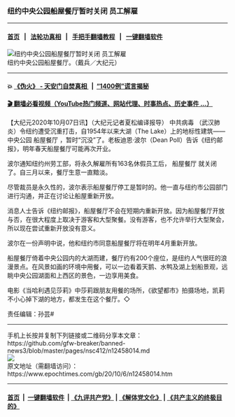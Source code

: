 ### 纽约中央公园船屋餐厅暂时关闭 员工解雇
------------------------

#### [首页](https://github.com/gfw-breaker/banned-news3/blob/master/README.md) &nbsp;&nbsp;|&nbsp;&nbsp; [法轮功真相](https://github.com/begood0513/basic/blob/master/README.md)  &nbsp;&nbsp;|&nbsp;&nbsp; [手把手翻墙教程](https://github.com/gfw-breaker/guides/wiki)  &nbsp;&nbsp;|&nbsp;&nbsp; [一键翻墙软件](https://github.com/gfw-breaker/nogfw/blob/master/README.md)  



<div><img alt="纽约中央公园船屋餐厅暂时关闭 员工解雇" class="attachment-djy_600_400 size-djy_600_400 wp-post-image" src="https://i.epochtimes.com/assets/uploads/2014/06/140624005746836-600x400.jpg"/>
<div class="caption">
 纽约中央公园船屋餐厅。（戴兵／大纪元）
</div></div><hr/>

#### 💥 [《伪火》 - 天安门自焚真相 ](http://158.247.195.190:10000/videos/blog/weihuo.html)&nbsp; |&nbsp; [“1400例”谎言揭秘  ](http://158.247.195.190:10000/videos/blog/jiexi1400.html)

#### [ 🎬  翻墙必看视频（YouTube热门频道、网站代理、时事热点、历史事件 ...）](https://github.com/gfw-breaker/links/blob/master/banned.md)

<div><p>
 【大纪元2020年10月07日讯】（大纪元记者夏松编译报导）
 <ok href="https://www.epochtimes.com/gb/tag/%E4%B8%AD%E5%85%B1%E7%97%85%E6%AF%92.html">
  中共病毒
 </ok>
 （武汉肺炎）令纽约遭受沉重打击，自1954年以来大湖（The Lake）上的地标性建筑——中央公园
 <ok href="https://www.epochtimes.com/gb/tag/%E8%88%B9%E5%B1%8B%E9%A4%90%E5%8E%85.html">
  船屋餐厅
 </ok>
 ，暂时“沉没”了。老板迪恩·波尔（Dean Poll）告诉《纽约邮报》，明年春天船屋餐厅可能再次开业。
</p>
<p>
 波尔通知纽约州劳工部，将永久解雇所有163名休假员工后，
 <ok href="https://www.epochtimes.com/gb/tag/%E8%88%B9%E5%B1%8B%E9%A4%90%E5%8E%85.html">
  船屋餐厅
 </ok>
 就关闭了。自三月以来，餐厅生意一直黯淡。
</p>
<p>
 尽管裁员是永久性的，波尔表示船屋餐厅停工是暂时的。他一直与纽约市公园部门进行沟通，并正在讨论让船屋重新开放。
</p>
<p>
 消息人士告诉《纽约邮报》，船屋餐厅不会在短期内重新开放。因为船屋餐厅开放与否，在很大程度上取决于游客和大型聚餐。没有游客，也不允许举行大型聚会，所以现在尝试重新开放没有意义。
</p>
<p>
 波尔在一份声明中说，他和纽约市同意船屋餐厅将在明年4月重新开放。
</p>
<p>
 船屋餐厅倚着中央公园内的大湖而建，餐厅约有200个座位，是纽约人气很旺的浪漫景点。在风景如画的环境中用餐，可以一边看着天鹅、水鸭及湖上划船景观，远眺中央公园湖面和上西区的景色，一边享用美食。
</p>
<p>
 电影《当哈利遇见莎莉》中莎莉跟朋友用餐的场所，《欲望都市》拍摄场地，凯莉不小心掉下湖的地方，都发生在这个餐厅。◇
</p>
<p>
 责任编辑：孙芸#
</p>
</div>
<hr/>
手机上长按并复制下列链接或二维码分享本文章：<br/>
https://github.com/gfw-breaker/banned-news3/blob/master/pages/nsc412/n12458014.md <br/>
<a href='https://github.com/gfw-breaker/banned-news3/blob/master/pages/nsc412/n12458014.md'><img src='https://github.com/gfw-breaker/banned-news3/blob/master/pages/nsc412/n12458014.md.png'/></a> <br/>
原文地址（需翻墙访问）：https://www.epochtimes.com/gb/20/10/6/n12458014.htm


------------------------
#### [首页](https://github.com/gfw-breaker/banned-news3/blob/master/README.md) &nbsp;|&nbsp; [一键翻墙软件](https://github.com/gfw-breaker/nogfw/blob/master/README.md) &nbsp;| [《九评共产党》](https://github.com/gfw-breaker/9ping.md/blob/master/README.md#九评之一评共产党是什么) | [《解体党文化》](https://github.com/gfw-breaker/jtdwh.md/blob/master/README.md) | [《共产主义的终极目的》](https://github.com/gfw-breaker/gczydzjmd.md/blob/master/README.md)


<img src='http://gfw-breaker.win/banned-news3/pages/nsc412/n12458014.md' width='0px' height='0px'/>